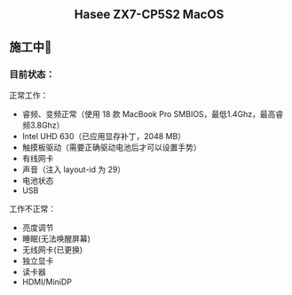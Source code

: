 ## <center>Hasee ZX7-CP5S2 MacOS</center>

## 施工中🚧

### 目前状态：
正常工作：
- 睿频、变频正常（使用 18 款 MacBook Pro SMBIOS，最低1.4Ghz，最高睿频3.8Ghz）
- Intel UHD 630（已应用显存补丁，2048 MB）
- 触摸板驱动（需要正确驱动电池后才可以设置手势）
- 有线网卡
- 声音（注入 layout-id 为 29）
- 电池状态
- USB
 
工作不正常：
- 亮度调节
- 睡眠(无法唤醒屏幕)
- 无线网卡(已更换)
- 独立显卡
- 读卡器
- HDMI/MiniDP